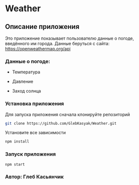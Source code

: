 ﻿#  Weather

## Описание приложения

Это приложение показывает пользователю данные о погоде, введённого им города.
Данные беруться с сайта: https://openweathermap.org/api

### Данные о погоде:

 - Температура

 - Давление

 - Заход солнца

### Установка приложения

Для запуска приложения сначала клонируйте репозиторий

```sh
git clone https://github.com/GlebKasyak/Weather.git
```

Установите все зависимости

```sh
npm install
```

### Запуск приложения

```sh
npm start
```

### Автор: Глеб Касьянчик

